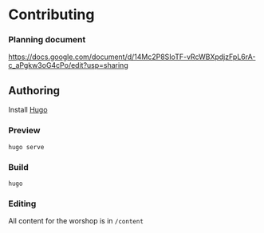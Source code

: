 # Contributing

### Planning document

https://docs.google.com/document/d/14Mc2P8SIoTF-vRcWBXpdjzFpL6rA-c_aPgkw3oG4cPo/edit?usp=sharing

## Authoring

Install [Hugo](https://gohugo.io)

### Preview

```
hugo serve
```

### Build

```
hugo
```

### Editing

All content for the worshop is in `/content`